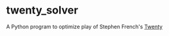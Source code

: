 # twenty_solver
A Python program to optimize play of Stephen French's [Twenty](http://twenty.frenchguys.net/)
